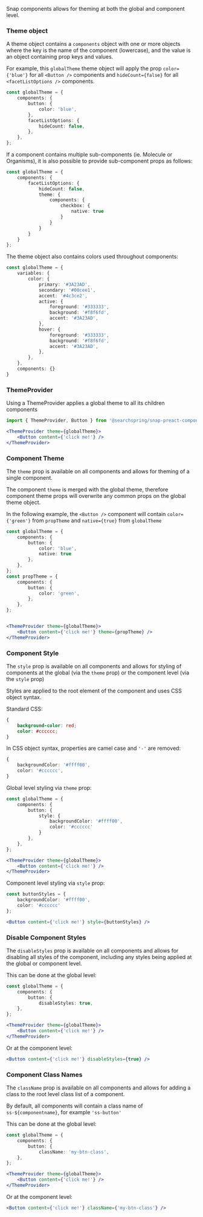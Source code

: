 Snap components allows for theming at both the global and component level.

### Theme object
A theme object contains a `components` object with one or more objects where the key is the name of the component (lowercase), and the value is an object containing prop keys and values.

For example, this `globalTheme` theme object will apply the prop `color={'blue'}` for all `<Button />` components and `hideCount={false}` for all `<facetListOptions />` components.

```typescript
const globalTheme = {
	components: {
		button: {
			color: 'blue',
		},
		facetListOptions: {
			hideCount: false,
		},
	},
};
```

If a component contains multiple sub-components (ie. Molecule or Organisms), it is also possible to provide sub-component props as follows:

```typescript
const globalTheme = {
	components: {
		facetListOptions: {
			hideCount: false,
			theme: {
				components: {
					checkbox: {
						native: true
					}
				}
			}
		}
	}
};
```

The theme object also contains colors used throughout components:

```typescript
const globalTheme = {
	variables: {
		color: {
			primary: '#3A23AD',
			secondary: '#00cee1',
			accent: '#4c3ce2',
			active: {
				foreground: '#333333',
				background: '#f8f6fd',
				accent: '#3A23AD',
			},
			hover: {
				foreground: '#333333',
				background: '#f8f6fd',
				accent: '#3A23AD',
			},
		},
	},
	components: {}
}
```

### ThemeProvider
Using a ThemeProvider applies a global theme to all its children components

```typescript
import { ThemeProvider, Button } from '@searchspring/snap-preact-components'
```

```jsx
<ThemeProvider theme={globalTheme}>
	<Button content={'click me!'} />
</ThemeProvider>
```

### Component Theme
The `theme` prop is available on all components and allows for theming of a single component. 

The component `theme` is merged with the global theme, therefore component theme props will overwrite any common props on the global theme object.

In the following example, the `<Button />` component will contain `color={'green'}` from `propTheme` and `native={true}` from `globalTheme`

```typescript
const globalTheme = {
	components: {
		button: {
			color: 'blue',
			native: true
		},
	},
};
const propTheme = {
	components: {
		button: {
			color: 'green',
		},
	},
};
```

```jsx

<ThemeProvider theme={globalTheme}>
    <Button content={'click me!'} theme={propTheme} />
</ThemeProvider>
```


### Component Style
The `style` prop is available on all components and allows for styling of components at the global (via the `theme` prop) or the component level (via the `style` prop)

Styles are applied to the root element of the component and uses CSS object syntax.

Standard CSS:
```css
{
	background-color: red;
	color: #cccccc;
}
```

In CSS object syntax, properties are camel case and `'-'` are removed:
```typescript
{ 
	backgroundColor: '#ffff00',
	color: '#cccccc',
}
```

<!-- TODO: once classnames are standardized, document how to target sub elements -->

Global level styling via `theme` prop:

```typescript
const globalTheme = {
	components: {
		button: {
			style: {
				backgroundColor: '#ffff00',
				color: '#cccccc'
			}
		},
	},
};
```

```jsx
<ThemeProvider theme={globalTheme}>
    <Button content={'click me!'} />
</ThemeProvider>
```

Component level styling via `style` prop:

```typescript
const buttonStyles = {
	backgroundColor: '#ffff00',
	color: '#cccccc'
};
```

```jsx
<Button content={'click me!'} style={buttonStyles} />
```

### Disable Component Styles
The `disableStyles` prop is available on all components and allows for disabling all styles of the component, including any styles being applied at the global or component level. 

This can be done at the global level:

```typescript
const globalTheme = {
	components: {
		button: {
			disableStyles: true,
	},
};
```

```jsx
<ThemeProvider theme={globalTheme}>
    <Button content={'click me!'} />
</ThemeProvider>
```

Or at the component level:

```jsx
<Button content={'click me!'} disableStyles={true} />
```


### Component Class Names
The `className` prop is available on all components and allows for adding a class to the root level class list of a component. 

By default, all components will contain a class name of `ss-${componentname}`, for example `'ss-button'`

This can be done at the global level:

```typescript
const globalTheme = {
	components: {
		button: {
			className: 'my-btn-class',
	},
};
```

```jsx
<ThemeProvider theme={globalTheme}>
    <Button content={'click me!'} />
</ThemeProvider>
```

Or at the component level:

```jsx
<Button content={'click me!'} className={'my-btn-class'} />
```
